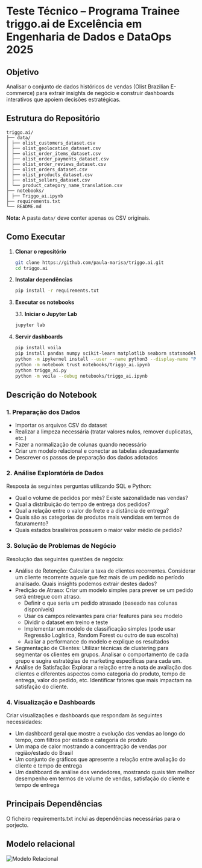 # Teste Técnico – Programa Trainee triggo.ai de Excelência em Engenharia de Dados e DataOps 2025

## Objetivo

Analisar o conjunto de dados históricos de vendas (Olist Brazilian E-commerce) para extrair insights de negócio e construir dashboards interativos que apoiem decisões estratégicas.


## Estrutura do Repositório
```
triggo.ai/
├── data/
│ ├── olist_customers_dataset.csv
│ ├── olist_geolocation_dataset.csv
│ ├── olist_order_items_dataset.csv
│ ├── olist_order_payments_dataset.csv
│ ├── olist_order_reviews_dataset.csv
│ ├── olist_orders_dataset.csv
│ ├── olist_products_dataset.csv
│ ├── olist_sellers_dataset.csv
│ └── product_category_name_translation.csv
├── notebooks/
│ ├── Triggo_ai.ipynb
├── requirements.txt
└── README.md
```

**Nota:** A pasta `data/` deve conter apenas os CSV originais.


## Como Executar

1. **Clonar o repositório**  
   ```bash
   git clone https://github.com/paula-marisa/triggo.ai.git
   cd triggo.ai

2. **Instalar dependências**
   ```bash
   pip install -r requirements.txt

3. **Executar os notebooks**

   3.1. **Iniciar o Jupyter Lab**
      ```bash
      jupyter lab

4. **Servir dashboards**
   ```bash
   pip install voila
   pip install pandas numpy scikit-learn matplotlib seaborn statsmodels voila ipykernel
   python -m ipykernel install --user --name python3 --display-name "Python 3"
   python -m notebook trust notebooks/triggo_ai.ipynb
   python triggo_ai.py
   python -m voila --debug notebooks/triggo_ai.ipynb

## Descrição do Notebook

### 1. Preparação dos Dados
* Importar os arquivos CSV do dataset
* Realizar a limpeza necessária (tratar valores nulos, remover duplicatas, etc.)
* Fazer a normalização de colunas quando necessário
* Criar um modelo relacional e conectar as tabelas adequadamente
* Descrever os passos de preparação dos dados adotados

### 2. Análise Exploratória de Dados
Resposta às seguintes perguntas utilizando SQL e Python:
* Qual o volume de pedidos por mês? Existe sazonalidade nas vendas?
* Qual a distribuição do tempo de entrega dos pedidos?
* Qual a relação entre o valor do frete e a distância de entrega?
* Quais são as categorias de produtos mais vendidas em termos de faturamento?
* Quais estados brasileiros possuem o maior valor médio de pedido?

### 3. Solução de Problemas de Negócio
Resolução das seguintes questões de negócio:
* Análise de Retenção: Calcular a taxa de clientes recorrentes. Considerar um cliente recorrente aquele que fez mais de um pedido no período analisado. Quais insights podemos extrair destes dados?
* Predição de Atraso: Criar um modelo simples para prever se um pedido será entregue com atraso.
   * Definir o que seria um pedido atrasado (baseado nas colunas disponíveis)
   * Usar os campos relevantes para criar features para seu modelo
   * Dividir o dataset em treino e teste
   * Implementar um modelo de classificação simples (pode usar Regressão Logística, Random Forest ou outro de sua escolha)
   * Avaliar a performance do modelo e explique os resultados
* Segmentação de Clientes: Utilizar técnicas de clustering para segmentar os clientes em grupos. Analisar o comportamento de cada grupo e sugira estratégias de marketing específicas para cada um.
* Análise de Satisfação: Explorar a relação entre a nota de avaliação dos clientes e diferentes aspectos como categoria do produto, tempo de entrega, valor do pedido, etc. Identificar fatores que mais impactam na satisfação do cliente.

### 4. Visualização e Dashboards
Criar visualizações e dashboards que respondam às seguintes necessidades:
* Um dashboard geral que mostre a evolução das vendas ao longo do tempo, com filtros por estado e categoria de produto
* Um mapa de calor mostrando a concentração de vendas por região/estado do Brasil
* Um conjunto de gráficos que apresente a relação entre avaliação do cliente e tempo de entrega
* Um dashboard de análise dos vendedores, mostrando quais têm melhor desempenho em termos de volume de vendas, satisfação do cliente e tempo de entrega

##  Principais Dependências
O ficheiro requirements.txt inclui as dependências necessárias para o porjecto.

## Modelo relacional
![Modelo Relacional](images/modelo_relacional.svg)